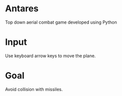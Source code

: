 # Antares
Top down aerial combat game developed using Python

# Input
Use keyboard arrow keys to move the plane. 

# Goal
Avoid collision with missiles.
